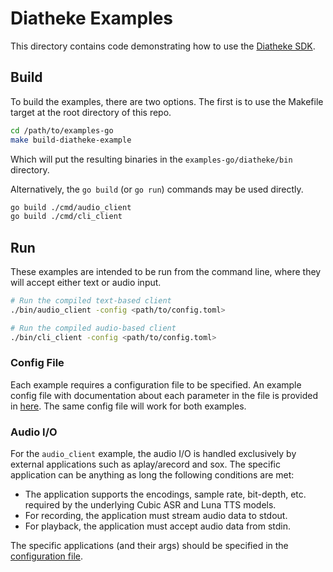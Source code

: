 # Diatheke Examples
This directory contains code demonstrating how to use the [Diatheke SDK](https://sdk-diatheke.cobaltspeech.com).


## Build
To build the examples, there are two options. The first is to use the Makefile target at the root directory of this repo.

```bash
cd /path/to/examples-go
make build-diatheke-example
```

Which will put the resulting binaries in the `examples-go/diatheke/bin` directory.

Alternatively, the `go build` (or `go run`) commands may be used directly.

```bash
go build ./cmd/audio_client
go build ./cmd/cli_client
```

## Run
These examples are intended to be run from the command line, where they will accept either text or audio input.

```bash
# Run the compiled text-based client
./bin/audio_client -config <path/to/config.toml>

# Run the compiled audio-based client
./bin/cli_client -config <path/to/config.toml>
```

### Config File
Each example requires a configuration file to be specified. An example config file with documentation about each parameter in the file is provided in [here](./config.sample.toml). The same config file will work for both examples.

### Audio I/O
For the `audio_client` example, the audio I/O is handled exclusively by external applications such as aplay/arecord and sox. The specific application can be anything as long the following conditions are met:

* The application supports the encodings, sample rate, bit-depth, etc. required by the underlying Cubic ASR and Luna TTS models.
* For recording, the application must stream audio data to stdout.
* For playback, the application must accept audio data from stdin.

The specific applications (and their args) should be specified in the [configuration file](./config.sample.toml).

